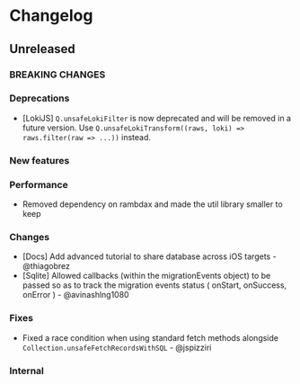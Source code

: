# Changelog

## Unreleased

### BREAKING CHANGES

### Deprecations

- [LokiJS] `Q.unsafeLokiFilter` is now deprecated and will be removed in a future version.
    Use `Q.unsafeLokiTransform((raws, loki) => raws.filter(raw => ...))` instead.

### New features

### Performance

- Removed dependency on rambdax and made the util library smaller to keep

### Changes

- [Docs] Add advanced tutorial to share database across iOS targets - @thiagobrez
- [Sqlite] Allowed callbacks (within the migrationEvents object) to be passed so as to track the migration events status ( onStart, onSuccess, onError ) - @avinashlng1080

### Fixes

- Fixed a race condition when using standard fetch methods alongside `Collection.unsafeFetchRecordsWithSQL` - @jspizziri

### Internal
